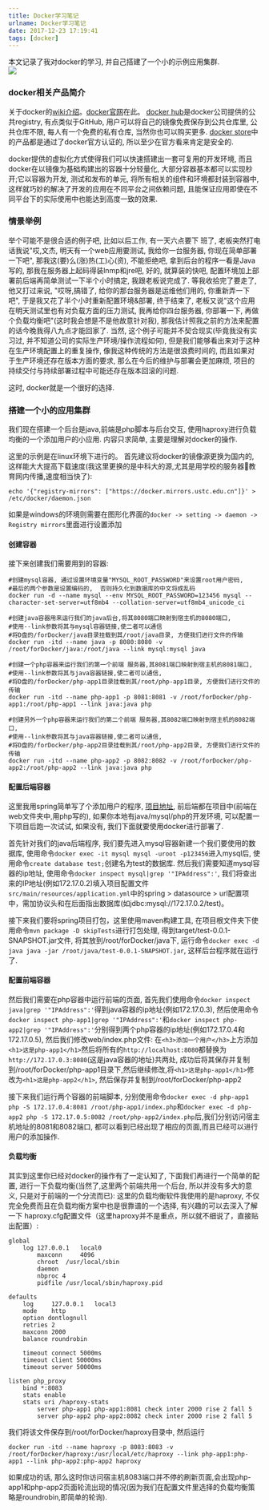 ```yaml
---
title: Docker学习笔记
urlname: Docker学习笔记
date: 2017-12-23 17:19:41
tags: [docker]
---
```


本文记录了我对docker的学习, 并自己搭建了一个小的示例应用集群.
<img src="https://cdn.safeandsound.cn/image/docker/docker.jpg" style="display:block; align: center;margin:auto">
<!--more-->


[docker官网]:  https://www.docker.com/
[docker store]: https://store.docker.com/
[docker hub]: https://hub.docker.com/
[wiki介绍]: https://zh.wikipedia.org/wiki/Docker_(軟體)

### docker相关产品简介
关于docker的[wiki介绍]。[docker官网]在此。
[docker hub]是docker公司提供的公共registry, 有点类似于GitHub, 用户可以将自己的镜像免费保存到公共仓库里, 公共仓库不限, 每人有一个免费的私有仓库, 当然你也可以购买更多.
[docker store]中的产品都是通过了docker官方认证的, 所以至少在官方看来肯定是安全的.
	
docker提供的虚拟化方式使得我们可以快速搭建出一套可复用的开发环境, 而且docker在以镜像为基础构建出的容器十分轻量化, 大部分容器基本都可以实现秒开;它以容器为开发, 测试和发布的单元, 将所有相关的组件和环境都封装到容器中, 这样就巧妙的解决了开发的应用在不同平台之间依赖问题, 且能保证应用即使在不同平台下的实际使用中也能达到高度一致的效果.

### 情景举例
举个可能不是很合适的例子吧, 比如以后工作, 有一天六点要下 班了, 老板突然打电话我说"哎,文杰, 明天有一个web应用要测试, 我给你一台服务器, 你现在简单部署一下吧", 那我这(要)么(涨)热(工)心(资), 不能拒绝吧, 拿到后台的程序一看是Java写的, 那我在服务器上起码得装lnmp和jre吧, 好的, 就算装的快吧, 配置环境加上部署前后端再简单测试一下半个小时搞定, 我跟老板说完成了. 等我收拾完了要走了, 他又打过来说, "哎呀,搞错了, 给你的那台服务器是运维他们用的, 你重新弄一下吧", 于是我又花了半个小时重新配置环境&部署, 终于结束了, 老板又说"这个应用在明天测试里也有对负载方面的压力测试, 我再给你四台服务器, 你部署一下, 再做个负载均衡吧"(这时我会想是不是他故意针对我), 那我估计照我之前的方法来配置的话今晚我得八九点才能回家了.
当然, 这个例子可能并不契合现实(毕竟我没有实习过, 并不知道公司的实际生产环境/操作流程如何), 但是我们能够看出来对于这种在生产环境配置上的重复操作, 像我这种传统的方法是很浪费时间的, 而且如果对于生产环境还存在版本方面的要求, 那么在今后的维护与部署会更加麻烦, 项目的持续交付与持续部署过程中可能还存在版本回滚的问题.

这时, docker就是一个很好的选择.

### 搭建一个小的应用集群
我们现在搭建一个后台是java,前端是php脚本与后台交互, 使用haproxy进行负载均衡的一个添加用户的小应用.
内容只求简单, 主要是理解对docker的操作.

这里的示例是在linux环境下进行的。
首先建议将docker的镜像源更换为国内的, 这样能大大提高下载速度(我这里更换的是中科大的源,尤其是用学校的服务器🙈教育网内传播,速度相当快了):

```
echo '{"registry-mirrors": ["https://docker.mirrors.ustc.edu.cn"]}' > /etc/docker/daemon.json
```

如果是windows的环境则需要在图形化界面的`docker -> setting -> daemon -> Registry mirrors`里面进行设置添加

#### 创建容器
接下来创建我们需要用到的容器:

```
#创建mysql容器, 通过设置环境变量"MYSQL_ROOT_PASSWORD"来设置root用户密码,  
#最后的两个参数是设置编码的,  否则持久化到数据库的中文将成乱码
docker run -d --name mysql --env MYSQL_ROOT_PASSWORD=123456 mysql --character-set-server=utf8mb4 --collation-server=utf8mb4_unicode_ci

#创建java容器用来运行我们的java后台,将其8080端口映射到宿主机的8080端口,
#使用--link参数将其与mysql容器链接,使二者可以通信
#将D盘的/forDocker/java目录挂载到其/root/java目录, 方便我们进行文件的传输
docker run -itd --name java -p 8080:8080 -v /root/forDocker/java:/root/java --link mysql:mysql java 

#创建一个php容器来运行我们的第一个前端 服务器,其8081端口映射到宿主机的8081端口,
#使用--link参数将其与java容器链接,使二者可以通信,
#将D盘的/forDocker/php-app1目录挂载到其/root/php-app1目录, 方便我们进行文件的传输
docker run -itd --name php-app1 -p 8081:8081 -v /root/forDocker/php-app1:/root/php-app1 --link java:java php 

#创建另外一个php容器来运行我们的第二个前端 服务器,其8082端口映射到宿主机的8082端口,
#使用--link参数将其与java容器链接,使二者可以通信,
#将D盘的/forDocker/php-app2目录挂载到其/root/php-app2目录, 方便我们进行文件的传输
docker run -itd --name php-app2 -p 8082:8082 -v /root/forDocker/php-app2:/root/php-app2 --link java:java php 
```

#### 配置后端容器
这里我用spring简单写了个添加用户的程序, [项目地址](https://github.com/VanjayDo/store/tree/master/app-addUser), 前后端都在项目中(前端在web文件夹中,用php写的), 如果你本地有java/mysql/php的开发环境, 可以配置一下项目后跑一次试试, 如果没有, 我们下面就要使用docker进行部署了.

首先针对我们的java后端程序, 我们要先进入mysql容器新建一个我们要使用的数据库, 使用命令`docker exec -it mysql mysql -uroot -p123456`进入mysql后, 使用命令`create database test;`创建名为test的数据库.
然后我们需要知道mysql容器的ip地址, 使用命令`docker inspect mysql|grep '"IPAddress":'`, 我们将查出来的IP地址(例如172.17.0.2)填入项目配置文件`src/main/resources/application.yml`中的spring > datasource > url配置项中，需加协议头和在后面指出数据库(如jdbc:mysql://172.17.0.2/test)。

接下来我们要将spring项目打包，这里使用maven构建工具, 在项目根文件夹下使用命令`mvn package -D skipTests`进行打包处理, 得到target/test-0.0.1-SNAPSHOT.jar文件, 将其放到/root/forDocker/java下, 运行命令`docker exec -d java java -jar /root/java/test-0.0.1-SNAPSHOT.jar`, 这样后台程序就在运行了.

#### 配置前端容器
然后我们需要在php容器中运行前端的页面, 首先我们使用命令`docker inspect java|grep '"IPAddress":'`得到java容器的ip地址(例如172.17.0.3), 然后使用命令`docker inspect php-app1|grep '"IPAddress":'`和`docker inspect php-app2|grep '"IPAddress":'`分别得到两个php容器的ip地址(例如172.17.0.4和172.17.0.5), 然后我们修改web/index.php文件:
在`<h3>添加一个用户</h3>`上方添加`<h1>这是php-app1</h1>`然后将所有的`http://localhost:8080`都替换为`http://172.17.0.3:8080`(这是java容器的地址)共两处, 成功后将其保存并复制到/root/forDocker/php-app1目录下,然后继续修改,将`<h1>这是php-app1</h1>`修改为`<h1>这是php-app2</h1>`, 然后保存并复制到/root/forDocker/php-app2

接下来我们运行两个容器的前端脚本, 分别使用命令`docker exec -d php-app1 php -S 172.17.0.4:8081 /root/php-app1/index.php`和`docker exec -d php-app2 php -S 172.17.0.5:8082 /root/php-app2/index.php`后,我们分别访问宿主机地址的8081和8082端口, 都可以看到已经出现了相应的页面,而且已经可以进行用户的添加操作.

#### 负载均衡
其实到这里你已经对docker的操作有了一定认知了, 下面我们再进行一个简单的配置, 进行一下负载均衡(当然了,这里两个前端共用一个后台, 所以并没有多大的意义, 只是对于前端的一个分流而已):
这里的负载均衡软件我使用的是haproxy, 不仅完全免费而且在负载均衡方案中也是很靠谱的一个选择, 有兴趣的可以去深入了解一下
haproxy.cfg配置文件（这里haproxy并不是重点，所以就不细说了，直接贴出配置）:

```
global
	log 127.0.0.1	local0
		maxconn		4096
		chroot	/usr/local/sbin
		daemon
		nbproc 4
		pidfile /usr/local/sbin/haproxy.pid

defaults
	log		127.0.0.1	local3
	mode	http
	option dontlognull
	retries 2
	maxconn 2000
	balance roundrobin

	timeout connect 5000ms
	timeout client 50000ms
	timeout server 50000ms

listen php_proxy
	bind *:8083
	stats enable
	stats uri /haproxy-stats
		server php-app1 php-app1:8081 check inter 2000 rise 2 fall 5
		server php-app2 php-app2:8082 check inter 2000 rise 2 fall 5
```

我们将该文件保存到/root/forDocker/haproxy目录中, 然后运行

```
docker run -itd --name haproxy -p 8083:8083 -v /root/forDocker/haproxy:/usr/local/etc/haproxy --link php-app1:php-app1 --link php-app2:php-app2 haproxy
```
如果成功的话, 那么这时你访问宿主机8083端口并不停的刷新页面,会出现php-app1和php-app2页面轮流出现的情况(因为我们在配置文件里选择的负载均衡策略是roundrobin,即简单的轮询).
